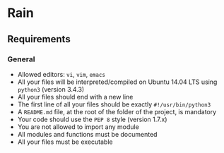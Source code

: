 # Rain

<div class="panel panel-default" id="project-description">
  <div class="panel-body">
    <h2>Requirements</h2>

<h3>General</h3>

<ul>
<li>Allowed editors: <code>vi</code>, <code>vim</code>, <code>emacs</code></li>
<li>All your files will be interpreted/compiled on Ubuntu 14.04 LTS using <code>python3</code> (version 3.4.3)</li>
<li>All your files should end with a new line</li>
<li>The first line of all your files should be exactly <code>#!/usr/bin/python3</code></li>
<li>A <code>README.md</code> file, at the root of the folder of the project, is mandatory</li>
<li>Your code should use the <code>PEP 8</code> style (version 1.7.x)</li>
<li>You are not allowed to import any module</li>
<li>All modules and functions must be documented</li>
<li>All your files must be executable</li>
</ul>

  </div>
</div>